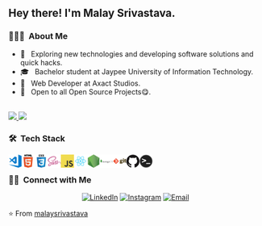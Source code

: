

<h2> Hey there! I'm Malay Srivastava.</h2>

<h3> 👨🏻‍💻 &nbsp;About Me </h3>

- 🤔 &nbsp; Exploring new technologies and developing software solutions and quick hacks.
- 🎓 &nbsp; Bachelor student at Jaypee University of Information Technology.
- 💼 &nbsp; Web Developer at Axact Studios.
- 🌱 &nbsp; Open to all Open Source Projects😋.
<br/>

<a href="https://github.com/malaysrivastava">
  <img height="180em" src="https://github-readme-stats.vercel.app/api?username=malaysrivastava&theme=buefy&show_icons=true" />
  <img height="180em" src="https://github-readme-stats.vercel.app/api/top-langs/?username=malaysrivastava&theme=buefy&layout=compact" />
</a>


<h3> 🛠 &nbsp;Tech Stack</h3>

<img align="left" alt="Visual Studio Code" width="26px" src="https://raw.githubusercontent.com/github/explore/80688e429a7d4ef2fca1e82350fe8e3517d3494d/topics/visual-studio-code/visual-studio-code.png" />
<img align="left" alt="HTML5" width="26px" src="https://raw.githubusercontent.com/github/explore/80688e429a7d4ef2fca1e82350fe8e3517d3494d/topics/html/html.png" />
<img align="left" alt="CSS3" width="26px" src="https://raw.githubusercontent.com/github/explore/80688e429a7d4ef2fca1e82350fe8e3517d3494d/topics/css/css.png" />
<img align="left" alt="Sass" width="26px" src="https://raw.githubusercontent.com/github/explore/80688e429a7d4ef2fca1e82350fe8e3517d3494d/topics/sass/sass.png" />
<img align="left" alt="JavaScript" width="26px" src="https://raw.githubusercontent.com/github/explore/80688e429a7d4ef2fca1e82350fe8e3517d3494d/topics/javascript/javascript.png" />
<img align="left" alt="React" width="26px" src="https://raw.githubusercontent.com/github/explore/80688e429a7d4ef2fca1e82350fe8e3517d3494d/topics/react/react.png" />
<img align="left" alt="Node.js" width="26px" src="https://raw.githubusercontent.com/github/explore/80688e429a7d4ef2fca1e82350fe8e3517d3494d/topics/nodejs/nodejs.png" />
<img align="left" alt="MongoDB" width="26px" src="https://raw.githubusercontent.com/github/explore/80688e429a7d4ef2fca1e82350fe8e3517d3494d/topics/mongodb/mongodb.png" />
<img align="left" alt="Git" width="26px" src="https://raw.githubusercontent.com/github/explore/80688e429a7d4ef2fca1e82350fe8e3517d3494d/topics/git/git.png" />
<img align="left" alt="GitHub" width="26px" src="https://raw.githubusercontent.com/github/explore/78df643247d429f6cc873026c0622819ad797942/topics/github/github.png" />
<img align="left" alt="Terminal" width="26px" src="https://raw.githubusercontent.com/github/explore/80688e429a7d4ef2fca1e82350fe8e3517d3494d/topics/terminal/terminal.png" /><br/>

<h3> 🤝🏻 &nbsp;Connect with Me </h3>

<p align="center">
<a href="https://www.linkedin.com/in/malay-srivastava-1ba73612b/"><img alt="LinkedIn" src="https://img.shields.io/badge/LinkedIn-Malay%20Srivastava-white?style=flat-square&logo=linkedin"></a>
<a href="https://www.instagram.com/malaysrivastava1714"><img alt="Instagram" src="https://img.shields.io/badge/Instagram-malaysrivastava1714-white?style=flat-square&logo=instagram"></a>
<a href="mailto:malaypreet2013@gmail.com"><img alt="Email" src="https://img.shields.io/badge/Email-malaypreet2013@gmail.com-white?style=flat-square&logo=gmail"></a>
</p>

⭐️ From [malaysrivastava](https://github.com/malaysrivastava)
